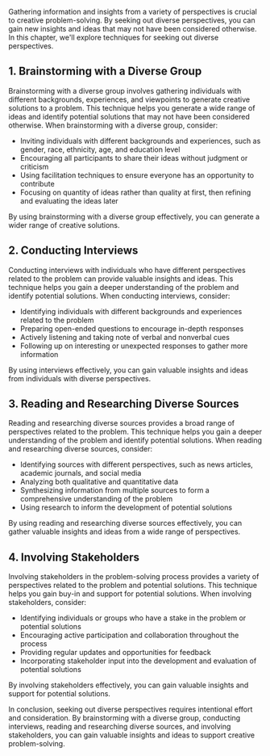 
Gathering information and insights from a variety of perspectives is crucial to creative problem-solving. By seeking out diverse perspectives, you can gain new insights and ideas that may not have been considered otherwise. In this chapter, we'll explore techniques for seeking out diverse perspectives.

1\. Brainstorming with a Diverse Group
-------------------------------------

Brainstorming with a diverse group involves gathering individuals with different backgrounds, experiences, and viewpoints to generate creative solutions to a problem. This technique helps you generate a wide range of ideas and identify potential solutions that may not have been considered otherwise. When brainstorming with a diverse group, consider:

* Inviting individuals with different backgrounds and experiences, such as gender, race, ethnicity, age, and education level
* Encouraging all participants to share their ideas without judgment or criticism
* Using facilitation techniques to ensure everyone has an opportunity to contribute
* Focusing on quantity of ideas rather than quality at first, then refining and evaluating the ideas later

By using brainstorming with a diverse group effectively, you can generate a wider range of creative solutions.

2\. Conducting Interviews
------------------------

Conducting interviews with individuals who have different perspectives related to the problem can provide valuable insights and ideas. This technique helps you gain a deeper understanding of the problem and identify potential solutions. When conducting interviews, consider:

* Identifying individuals with different backgrounds and experiences related to the problem
* Preparing open-ended questions to encourage in-depth responses
* Actively listening and taking note of verbal and nonverbal cues
* Following up on interesting or unexpected responses to gather more information

By using interviews effectively, you can gain valuable insights and ideas from individuals with diverse perspectives.

3\. Reading and Researching Diverse Sources
------------------------------------------

Reading and researching diverse sources provides a broad range of perspectives related to the problem. This technique helps you gain a deeper understanding of the problem and identify potential solutions. When reading and researching diverse sources, consider:

* Identifying sources with different perspectives, such as news articles, academic journals, and social media
* Analyzing both qualitative and quantitative data
* Synthesizing information from multiple sources to form a comprehensive understanding of the problem
* Using research to inform the development of potential solutions

By using reading and researching diverse sources effectively, you can gather valuable insights and ideas from a wide range of perspectives.

4\. Involving Stakeholders
-------------------------

Involving stakeholders in the problem-solving process provides a variety of perspectives related to the problem and potential solutions. This technique helps you gain buy-in and support for potential solutions. When involving stakeholders, consider:

* Identifying individuals or groups who have a stake in the problem or potential solutions
* Encouraging active participation and collaboration throughout the process
* Providing regular updates and opportunities for feedback
* Incorporating stakeholder input into the development and evaluation of potential solutions

By involving stakeholders effectively, you can gain valuable insights and support for potential solutions.

In conclusion, seeking out diverse perspectives requires intentional effort and consideration. By brainstorming with a diverse group, conducting interviews, reading and researching diverse sources, and involving stakeholders, you can gain valuable insights and ideas to support creative problem-solving.
